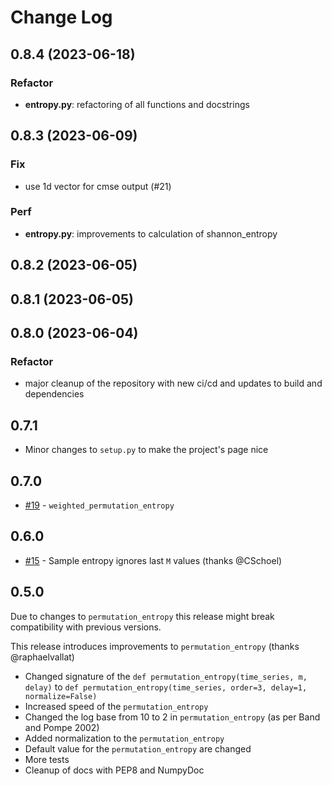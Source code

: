 # Change Log

## 0.8.4 (2023-06-18)

### Refactor

- **entropy.py**: refactoring of all functions and docstrings

## 0.8.3 (2023-06-09)

### Fix

- use 1d vector for cmse output (#21)

### Perf

- **entropy.py**: improvements to calculation of shannon_entropy

## 0.8.2 (2023-06-05)

## 0.8.1 (2023-06-05)

## 0.8.0 (2023-06-04)

### Refactor

- major cleanup of the repository with new ci/cd and updates to build and dependencies

## 0.7.1

- Minor changes to `setup.py` to make the project's page nice

## 0.7.0

- [#19](https://github.com/nikdon/pyEntropy/pull/19) - `weighted_permutation_entropy`

## 0.6.0

- [#15](https://github.com/nikdon/pyEntropy/pull/15) - Sample entropy ignores last `M` values (thanks @CSchoel)

## 0.5.0

Due to changes to `permutation_entropy` this release might break compatibility with previous versions.

This release introduces improvements to `permutation_entropy` (thanks @raphaelvallat)

- Changed signature of the `def permutation_entropy(time_series, m, delay)` to `def permutation_entropy(time_series, order=3, delay=1, normalize=False)`
- Increased speed of the `permutation_entropy`
- Changed the log base from 10 to 2 in `permutation_entropy` (as per Band and Pompe 2002)
- Added normalization to the `permutation_entropy`
- Default value for the `permutation_entropy` are changed
- More tests
- Cleanup of docs with PEP8 and NumpyDoc
